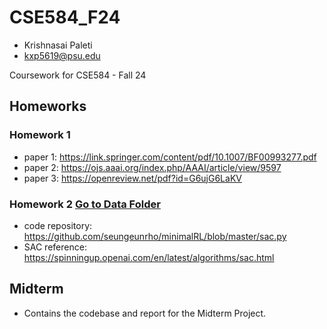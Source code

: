 # CSE584_F24
- Krishnasai Paleti 
- kxp5619@psu.edu

Coursework for CSE584 - Fall 24
## Homeworks
### Homework 1
- paper 1: https://link.springer.com/content/pdf/10.1007/BF00993277.pdf
- paper 2: https://ojs.aaai.org/index.php/AAAI/article/view/9597
- paper 3: https://openreview.net/pdf?id=G6ujG6LaKV

### Homework 2 [Go to Data Folder](https://github.com/PaletiKrishnasai/CSE584_F24/blob/main/Homeworks/Homework_2_kxp5619.pdf)
- code repository: https://github.com/seungeunrho/minimalRL/blob/master/sac.py
- SAC reference: https://spinningup.openai.com/en/latest/algorithms/sac.html

## Midterm

- Contains the codebase and report for the Midterm Project.
